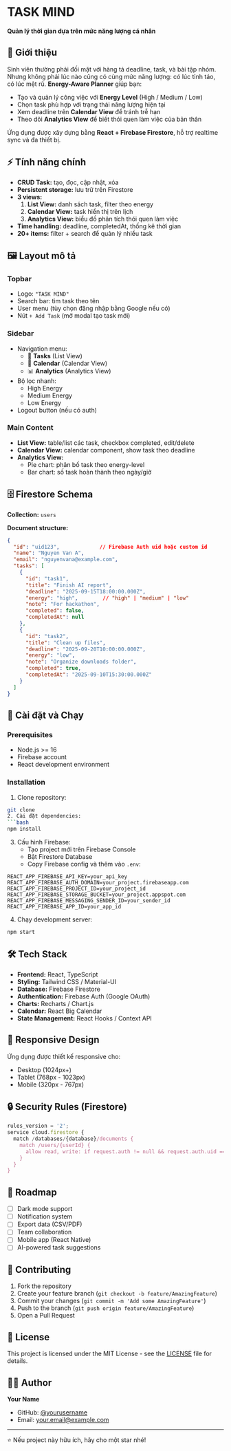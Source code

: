 # TASK MIND

**Quản lý thời gian dựa trên mức năng lượng cá nhân**

## 🌟 Giới thiệu

Sinh viên thường phải đối mặt với hàng tá deadline, task, và bài tập nhóm. Nhưng không phải lúc nào cũng có cùng mức năng lượng: có lúc tỉnh táo, có lúc mệt rũ. **Energy-Aware Planner** giúp bạn:

- Tạo và quản lý công việc với **Energy Level** (High / Medium / Low)
- Chọn task phù hợp với trạng thái năng lượng hiện tại
- Xem deadline trên **Calendar View** để tránh trễ hạn
- Theo dõi **Analytics View** để biết thói quen làm việc của bản thân

Ứng dụng được xây dựng bằng **React + Firebase Firestore**, hỗ trợ realtime sync và đa thiết bị.

## ⚡ Tính năng chính

- **CRUD Task:** tạo, đọc, cập nhật, xóa
- **Persistent storage:** lưu trữ trên Firestore
- **3 views:**
  1. **List View:** danh sách task, filter theo energy
  2. **Calendar View:** task hiển thị trên lịch
  3. **Analytics View:** biểu đồ phân tích thói quen làm việc
- **Time handling:** deadline, completedAt, thống kê thời gian
- **20+ items:** filter + search để quản lý nhiều task

## 🖼️ Layout mô tả

### Topbar
- Logo: `"TASK MIND"`
- Search bar: tìm task theo tên
- User menu (tùy chọn đăng nhập bằng Google nếu có)
- Nút `+ Add Task` (mở modal tạo task mới)

### Sidebar
- Navigation menu:
  - 📝 **Tasks** (List View)
  - 📅 **Calendar** (Calendar View)
  - 📊 **Analytics** (Analytics View)
- Bộ lọc nhanh:
  - High Energy
  - Medium Energy
  - Low Energy
- Logout button (nếu có auth)

### Main Content
- **List View:** table/list các task, checkbox completed, edit/delete
- **Calendar View:** calendar component, show task theo deadline
- **Analytics View:**
  - Pie chart: phân bố task theo energy-level
  - Bar chart: số task hoàn thành theo ngày/giờ

## 🗄️ Firestore Schema

**Collection:** `users`

**Document structure:**

```json
{
  "id": "uid123",             // Firebase Auth uid hoặc custom id
  "name": "Nguyen Van A",
  "email": "nguyenvana@example.com",
  "tasks": [
    {
      "id": "task1",
      "title": "Finish AI report",
      "deadline": "2025-09-15T18:00:00.000Z",
      "energy": "high",        // "high" | "medium" | "low"
      "note": "For hackathon",
      "completed": false,
      "completedAt": null
    },
    {
      "id": "task2",
      "title": "Clean up files",
      "deadline": "2025-09-20T10:00:00.000Z",
      "energy": "low",
      "note": "Organize downloads folder",
      "completed": true,
      "completedAt": "2025-09-10T15:30:00.000Z"
    }
  ]
}
```

## 🚀 Cài đặt và Chạy

### Prerequisites
- Node.js >= 16
- Firebase account
- React development environment

### Installation
1. Clone repository:
```bash
git clone 
2. Cài đặt dependencies:
```bash
npm install
```

3. Cấu hình Firebase:
   - Tạo project mới trên Firebase Console
   - Bật Firestore Database
   - Copy Firebase config và thêm vào `.env`:

```env
REACT_APP_FIREBASE_API_KEY=your_api_key
REACT_APP_FIREBASE_AUTH_DOMAIN=your_project.firebaseapp.com
REACT_APP_FIREBASE_PROJECT_ID=your_project_id
REACT_APP_FIREBASE_STORAGE_BUCKET=your_project.appspot.com
REACT_APP_FIREBASE_MESSAGING_SENDER_ID=your_sender_id
REACT_APP_FIREBASE_APP_ID=your_app_id
```

4. Chạy development server:
```bash
npm start
```

## 🛠️ Tech Stack

- **Frontend:** React, TypeScript
- **Styling:** Tailwind CSS / Material-UI
- **Database:** Firebase Firestore
- **Authentication:** Firebase Auth (Google OAuth)
- **Charts:** Recharts / Chart.js
- **Calendar:** React Big Calendar
- **State Management:** React Hooks / Context API

## 📱 Responsive Design

Ứng dụng được thiết kế responsive cho:
- Desktop (1024px+)
- Tablet (768px - 1023px)
- Mobile (320px - 767px)

## 🔒 Security Rules (Firestore)

```javascript
rules_version = '2';
service cloud.firestore {
  match /databases/{database}/documents {
    match /users/{userId} {
      allow read, write: if request.auth != null && request.auth.uid == userId;
    }
  }
}
```

## 🎯 Roadmap

- [ ] Dark mode support
- [ ] Notification system
- [ ] Export data (CSV/PDF)
- [ ] Team collaboration
- [ ] Mobile app (React Native)
- [ ] AI-powered task suggestions

## 🤝 Contributing

1. Fork the repository
2. Create your feature branch (`git checkout -b feature/AmazingFeature`)
3. Commit your changes (`git commit -m 'Add some AmazingFeature'`)
4. Push to the branch (`git push origin feature/AmazingFeature`)
5. Open a Pull Request

## 📄 License

This project is licensed under the MIT License - see the [LICENSE](LICENSE) file for details.

## 👨‍💻 Author

**Your Name**
- GitHub: [@yourusername](https://github.com/yourusername)
- Email: your.email@example.com

---

⭐ Nếu project này hữu ích, hãy cho một star nhé!